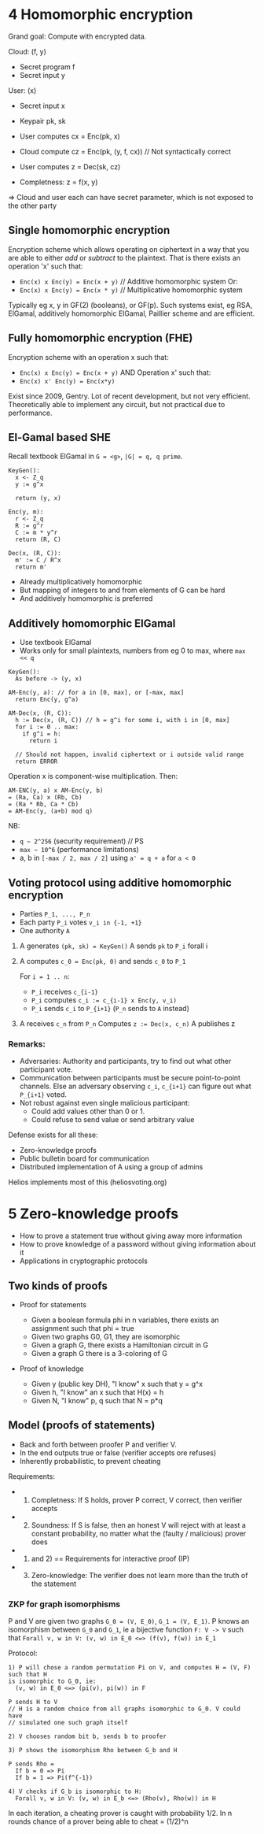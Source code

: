 # 4 Homomorphic encryption

Grand goal: Compute with encrypted data.

Cloud: (f, y)
- Secret program f
- Secret input y

User: (x)
- Secret input x
- Keypair pk, sk

- User computes cx = Enc(pk, x)
- Cloud compute cz = Enc(pk, (y, f, cx)) // Not syntactically correct
- User computes z = Dec(sk, cz)
- Completness: z = f(x, y)

=> Cloud and user each can have secret parameter, which is not exposed to the other party

## Single homomorphic encryption

Encryption scheme which allows operating on ciphertext in a way that you are
able to either *add* or *subtract* to the plaintext. That is there exists an
operation 'x' such that:
- `Enc(x) x Enc(y) = Enc(x + y)` // Additive homomorphic system
Or:
- `Enc(x) x Enc(y) = Enc(x * y)` // Multiplicative homomorphic system

Typically eg x, y in GF(2) (booleans), or GF(p). Such systems exist, eg RSA,
ElGamal, additively homomorphic ElGamal, Paillier scheme and are efficient.

## Fully homomorphic encryption (FHE)

Encryption scheme with an operation x such that:
- `Enc(x) x Enc(y) = Enc(x + y)`
AND
Operation x' such that:
- `Enc(x) x' Enc(y) = Enc(x*y)`

Exist since 2009, Gentry. Lot of recent development, but not very efficient.
Theoretically able to implement any circuit, but not practical due to
performance.

## El-Gamal based SHE

Recall textbook ElGamal in `G = <g>`, `|G| = q, q prime`.

```
KeyGen():
  x <- Z_q
  y := g^x

  return (y, x)

Enc(y, m):
  r <- Z_q
  R := g^r
  C := m * y^r
  return (R, C)

Dec(x, (R, C)):
  m' := C / R^x
  return m'
```

- Already multiplicatively homomorphic
- But mapping of integers to and from elements of G can be hard
- And additively homomorphic is preferred

## Additively homomorphic ElGamal

- Use textbook ElGamal
- Works only for small plaintexts, numbers from eg 0 to max, where `max << q`

```
KeyGen():
  As before -> (y, x)

AM-Enc(y, a): // for a in [0, max], or [-max, max]
  return Enc(y, g^a)

AM-Dec(x, (R, C)):
  h := Dec(x, (R, C)) // h = g^i for some i, with i in [0, max]
  for i := 0 .. max:
    if g^i = h:
      return i

  // Should not happen, invalid ciphertext or i outside valid range
  return ERROR
```

Operation x is component-wise multiplication. Then:
```
AM-ENC(y, a) x AM-Enc(y, b)
= (Ra, Ca) x (Rb, Cb)
= (Ra * Rb, Ca * Cb)
= AM-Enc(y, (a+b) mod q)
```

NB:
 - `q ~ 2^256` (security requirement) // PS
 - `max ~ 10^6` (performance limitations)
 - a, b in `[-max / 2, max / 2]` using `a' = q + a` for `a < 0`

## Voting protocol using additive homomorphic encryption

- Parties `P_1, ..., P_n`
- Each party `P_i` votes `v_i in {-1, +1}`
- One authority `A`

1. A generates `(pk, sk) = KeyGen()`
   A sends `pk` to `P_i` forall i
2. A computes `c_0 = Enc(pk, 0)` and sends `c_0` to `P_1`

   For `i = 1 .. n`:
     - `P_i` receives `c_{i-1}`
     - `P_i` computes `c_i := c_{i-1} x Enc(y, v_i)`
     - `P_i` sends `c_i` to `P_{i+1}` (`P_n` sends to `A` instead)

3. A receives `c_n` from `P_n`
   Computes `z := Dec(x, c_n)`
   A publishes z

### Remarks:

- Adversaries: Authority and participants, try to find out what other participant vote.
- Communication between participants must be secure point-to-point channels.
  Else an adversary observing `c_i`, `c_{i+1}` can figure out what `P_{i+1}`
  voted.
- Not robust against even single malicious participant:
  - Could add values other than 0 or 1.
  - Could refuse to send value or send arbitrary value

Defense exists for all these:
- Zero-knowledge proofs
- Public bulletin board for communication
- Distributed implementation of A using a group of admins

Helios implements most of this (heliosvoting.org)

# 5 Zero-knowledge proofs

- How to prove a statement true without giving away more information
- How to prove knowledge of a password without giving information about it
- Applications in cryptographic protocols

## Two kinds of proofs

- Proof for statements
  - Given a boolean formula phi in n variables, there exists an assignment such that phi = true
  - Given two graphs G0, G1, they are isomorphic
  - Given a graph G, there exists a Hamiltonian circuit in G
  - Given a graph G there is a 3-coloring of G

- Proof of knowledge
  - Given y (public key DH), "I know" x such that y = g^x
  - Given h, "I know" an x such that H(x) = h
  - Given N, "I know" p, q such that N = p*q

## Model (proofs of statements)

- Back and forth between proofer P and verifier V.
- In the end outputs true or false (verifier accepts ore refuses)
- Inherently probabilistic, to prevent cheating

Requirements:
- 1) Completness: If S holds, prover P correct, V correct, then verifier
  accepts
- 2) Soundness: If S is false, then an honest V will reject with at least a
  constant probability, no matter what the (faulty / malicious) prover does
- 1) and 2) == Requirements for interactive proof (IP)
- 3) Zero-knowledge: The verifier does not learn more than the truth of the
  statement

### ZKP for graph isomorphisms

P and V are given two graphs `G_0 = (V, E_0)`, `G_1 = (V, E_1)`. P knows an
isomorphism between `G_0` and `G_1`, ie a bijective function `F: V -> V` such
that `Forall v, w in V: (v, w) in E_0 <=> (f(v), f(w)) in E_1`

Protocol:
```
1) P will chose a random permutation Pi on V, and computes H = (V, F) such that H
is isomorphic to G_0, ie:
  (v, w) in E_0 <=> (pi(v), pi(w)) in F

P sends H to V
// H is a random choice from all graphs isomorphic to G_0. V could have
// simulated one such graph itself

2) V chooses random bit b, sends b to proofer

3) P shows the isomorphism Rho between G_b and H

P sends Rho = 
  If b = 0 => Pi
  If b = 1 => Pi(f^{-1})

4) V checks if G_b is isomorphic to H:
  Forall v, w in V: (v, w) in E_b <=> (Rho(v), Rho(w)) in H
```

In each iteration, a cheating prover is caught with probability 1/2. In n rounds chance of a prover being able to cheat = (1/2)^n
